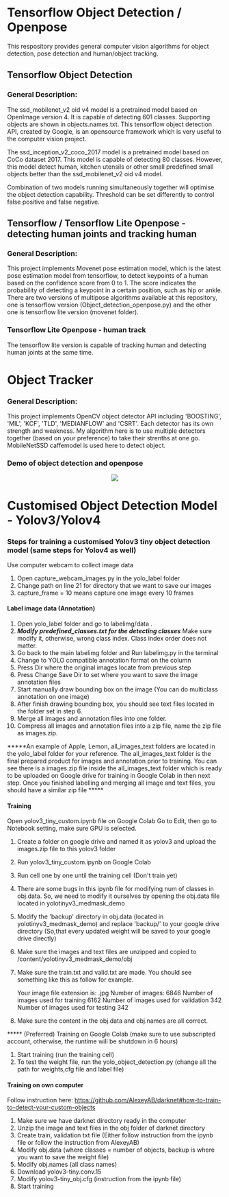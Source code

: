 # Tensorflow Object Detection / Openpose

This respository provides general computer vision algorithms for object detection, pose detection and human/object tracking.  

## Tensorflow Object Detection 
### General Description: 
The ssd_mobilenet_v2 oid v4 model is a pretrained model based on OpenImage version 4. It is capable of detecting 601 classes. Supporting objects are shown in objects.names.txt. This tensorflow object detection API, created by Google, is an opensource framework which is very useful to the computer vision project. 

The ssd_inception_v2_coco_2017 model is a pretrained model based on CoCo dataset 2017. This model is capable of detecting 80 classes. However, this model detect human, kitchen utensils or other small predefined small objects better than the ssd_mobilenet_v2 oid v4 model.

Combination of two models running simultaneously together will optimise the object detection capability. Threshold can be set differently to control false positive and false negative. 

## Tensorflow / Tensorflow Lite Openpose - detecting human joints and tracking human
### General Description: 
This project implements Movenet pose estimation model, which is the latest pose estimation model from tensorflow, to detect keypoints of a human based on the confidence score from 0 to 1. The score indicates the probability of detecting a keypoint in a certain position, such as hip or ankle. There are two versions of multipose algorithms available at this repository, one is tensorflow version (Object_detection_openpose.py) and the other one is tensorflow lite version (movenet folder). 

### Tensorflow Lite Openpose - human track
The tensorflow lite version is capable of tracking human and detecting human joints at the same time. 

# Object Tracker
### General Description: 
This project implements OpenCV object detector API including 'BOOSTING', 'MIL', 'KCF', 'TLD', 'MEDIANFLOW' and 'CSRT'. Each detector has its own strength and weakness. My algorithm here is to use multiple detectors together (based on your preference) to take their strenths at one go. MobileNetSSD caffemodel is used here to detect object.  

### Demo of object detection and openpose
<p align="center"><img src="ironman.gif"\></p>

# Customised Object Detection Model - Yolov3/Yolov4
### Steps for training a customised Yolov3 tiny object detection model (same steps for Yolov4 as well)
Use computer webcam to collect image data 

1. Open capture_webcam_images.py in the yolo_label folder
2. Change path on line 21 for directory that we want to save our images
3. capture_frame = 10 means capture one image every 10 frames

#### Label image data (Annotation)

1. Open yolo_label folder and go to labelimg/data .
2. ***Modify predefined_classes.txt for the detecting classes*** Make sure modify it, otherwise, wrong class index. Class index order does not matter.
3. Go back to the main labelimg folder and Run labelimg.py in the terminal 
4. Change to YOLO compatible annotation format on the column
5. Press Dir where the original images locate from previous step
6. Press Change Save Dir to set where you want to save the image annotation files
7. Start manually draw bounding box on the image (You can do multiclass annotation on one image)
8. After finish drawing bounding box, you should see text files located in the folder set in step 6.
9. Merge all images and annotation files into one folder. 
10. Compress all images and annotation files into a zip file, name the zip file as images.zip.

*****An example of Apple, Lemon, all_images_text folders are located in the yolo_label folder for your reference. 
The all_images_text folder is the final prepared product for images and annotation prior to training. 
You can see there is a images.zip file inside the all_images_text folder which is ready to be uploaded on Google drive for training in Google Colab in then next step. Once you finished labelling and merging all image and text files, you should have a similar zip file *****

#### Training

Open yolov3_tiny_custom.ipynb file on Google Colab
Go to Edit, then go to Notebook setting, make sure GPU is selected.

1. Create a folder on google drive and named it as yolov3 and upload the images.zip file to this yolov3 folder
2. Run yolov3_tiny_custom.ipynb on Google Colab
3. Run cell one by one until the training cell (Don't train yet)
4. There are some bugs in this ipynb file for modifying num of classes in obj.data. So, we need to modify it ourselves by opening the obj.data file located in yolotinyv3_medmask_demo
4. Modify the 'backup' directory in obj.data (located in yolotinyv3_medmask_demo) and replace 'backup/' to your google drive directory (So,that every updated weight will be saved to your google drive directly)
5. Make sure the images and text files are unzipped and copied to /content/yolotinyv3_medmask_demo/obj
6. Make sure the train.txt and valid.txt are made. You should see something like this as follow for example. 
   
   Your image file extension is: .jpg
   Number of images: 6846
   Number of images used for training 6162
   Number of images used for validation 342
   Number of images used for testing 342
  
7. Make sure the content in the obj.data and obj.names are all correct.

***** (Preferred) Training on Google Colab 
(make sure to use subscripted account, otherwise, the runtime will be shutdown in 6 hours)

1. Start training (run the training cell)
2. To test the weight file, run the yolo_object_detection.py (change all the path for weights,cfg file and label file)

#### Training on own computer

Follow instruction here: https://github.com/AlexeyAB/darknet#how-to-train-to-detect-your-custom-objects

1. Make sure we have darknet directory ready in the computer
2. Unzip the image and text files in the obj folder of darknet directory
3. Create train, validation txt file (Either follow instruction from the ipynb file or follow the instruction from AlexeyAB)
4. Modify obj.data (where classes = number of objects, backup is where you want to save the weight file)
5. Modify obj.names (all class names)
6. Download yolov3-tiny.conv.15
7. Modify yolov3-tiny_obj.cfg  (instruction from the ipynb file)
8. Start training  

